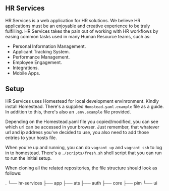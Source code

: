 ## HR Services

HR Services is a web application for HR solutions. We believe HR applications must be an enjoyable and creative experience to be truly fulfilling. HR Services takes the pain out of working with HR workflows by easing common tasks used in many Human Resource teams, such as:

- Personal Information Management.
- Applicant Tracking System.
- Performance Management.
- Employee Engagement.
- Integrations.
- Mobile Apps.

## Setup

HR Services uses Homestead for local development envinronment. Kindly install Homestead. There's a supplied `Homstead.yaml.example` file as a guide. In addition to this, there's also an `.env.example` file provided.

Depending on the Homestead.yaml file you copied/modified, you can see which url can be accessed in your browser. Just remember, that whatever url and ip address you've decided to use, you also need to add those entries to your hosts file.

When you're up and running, you can do `vagrant up` and `vagrant ssh` to log in to homestead. There's a `./scripts/fresh.sh` shell script that you can run to run the initial setup.

When cloning all the related repositories, the file structure should look as follows:

.
└── hr-services
    ├── app
    ├── ats
    ├── auth
    ├── core
    ├── pim
    └── ui
